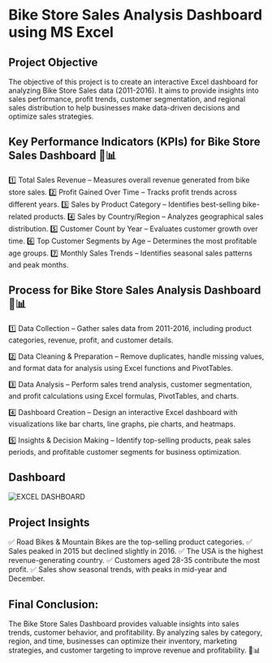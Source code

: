 # Bike Store Sales Analysis Dashboard using MS Excel
## Project Objective
The objective of this project is to create an interactive Excel dashboard for analyzing Bike Store Sales data (2011-2016). It aims to provide insights into sales performance, profit trends, customer segmentation, and regional sales distribution to help businesses make data-driven decisions and optimize sales strategies.
## Key Performance Indicators (KPIs) for Bike Store Sales Dashboard 🚴📊
1️⃣ Total Sales Revenue – Measures overall revenue generated from bike store sales.
2️⃣ Profit Gained Over Time – Tracks profit trends across different years.
3️⃣ Sales by Product Category – Identifies best-selling bike-related products.
4️⃣ Sales by Country/Region – Analyzes geographical sales distribution.
5️⃣ Customer Count by Year – Evaluates customer growth over time.
6️⃣ Top Customer Segments by Age – Determines the most profitable age groups.
7️⃣ Monthly Sales Trends – Identifies seasonal sales patterns and peak months.
## Process for Bike Store Sales Analysis Dashboard 🚴📊
1️⃣ Data Collection – Gather sales data from 2011-2016, including product categories, revenue, profit, and customer details.

2️⃣ Data Cleaning & Preparation – Remove duplicates, handle missing values, and format data for analysis using Excel functions and PivotTables.

3️⃣ Data Analysis – Perform sales trend analysis, customer segmentation, and profit calculations using Excel formulas, PivotTables, and charts.

4️⃣ Dashboard Creation – Design an interactive Excel dashboard with visualizations like bar charts, line graphs, pie charts, and heatmaps.

5️⃣ Insights & Decision Making – Identify top-selling products, peak sales periods, and profitable customer segments for business optimization.

## Dashboard
![EXCEL DASHBOARD](https://github.com/user-attachments/assets/7a338ba5-1d67-4d31-9e63-4deb0638558e)

## Project Insights
✅ Road Bikes & Mountain Bikes are the top-selling product categories.
✅ Sales peaked in 2015 but declined slightly in 2016.
✅ The USA is the highest revenue-generating country.
✅ Customers aged 28-35 contribute the most profit.
✅ Sales show seasonal trends, with peaks in mid-year and December.

## Final Conclusion:
The Bike Store Sales Dashboard provides valuable insights into sales trends, customer behavior, and profitability. By analyzing sales by category, region, and time, businesses can optimize their inventory, marketing strategies, and customer targeting to improve revenue and profitability. 🚴📊

